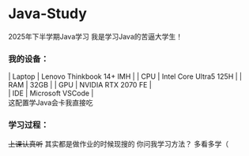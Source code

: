 # Java-Study
2025年下半学期Java学习
我是学习Java的苦逼大学生！
### 我的设备：
| Laptop | Lenovo Thinkbook 14+ IMH |
| CPU | Intel Core Ultra5 125H |
| RAM | 32GB |
| GPU | NVIDIA RTX 2070 FE |  
| IDE | Microsoft VSCode |  
这配置学Java会卡我直接吃
### 学习过程：
~~上课认真听~~
其实都是做作业的时候现搜的
你问我学习方法？
多看多学（
